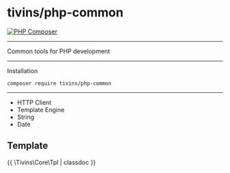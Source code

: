 # tivins/php-common

[![PHP Composer](https://github.com/tivins/php-common/actions/workflows/php.yml/badge.svg)](https://github.com/tivins/php-common/actions/workflows/php.yml)
<!--[![Build Status](https://app.travis-ci.com/tivins/php-common.svg?branch=main)](https://app.travis-ci.com/tivins/php-common)-->
<!--[![Coverage Status](https://coveralls.io/repos/github/tivins/php-common/badge.svg?branch=main)](https://coveralls.io/github/tivins/php-common?branch=main)-->
<!--[![Download Status](https://img.shields.io/packagist/dm/tivins/php-common.svg)](https://packagist.org/packages/tivins/php-common/stats)-->

----

Common tools for PHP development

----

Installation

    composer require tivins/php-common

----

* HTTP Client
* Template Engine
* String
* Date


## Template

{{ \Tivins\Core\Tpl | classdoc }}